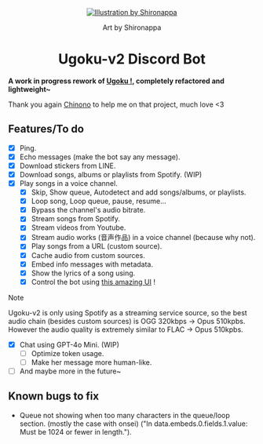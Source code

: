 <div align="center">
  <a href="https://twitter.com/shironappa_">
      <img src="https://i.imgur.com/gj3SRcY.png&" alt="Illustration by Shironappa">
  </a>
  <p>Art by Shironappa</p>
  <h1>Ugoku-v2 Discord Bot</h1>
</div>
<b>A work in progress rework of <a href='https://github.com/Shewiiii/Ugoku-bot'>Ugoku !</a>, completely refactored and lightweight~</b>   
<p>Thank you again <a href='https://github.com/ChinHongTan'>Chinono</a> to help me on that project, much love <3</p>

<h2>Features/To do</h2>

- [X] Ping.
- [X] Echo messages (make the bot say any message).
- [X] Download stickers from LINE.
- [X] Download songs, albums or playlists from Spotify. (WIP)
- [X] Play songs in a voice channel.
  - [X] Skip, Show queue, Autodetect and add songs/albums, or playlists.
  - [X] Loop song, Loop queue, pause, resume...
  - [X] Bypass the channel's audio bitrate.
  - [X] Stream songs from Spotify.
  - [X] Stream videos from Youtube.
  - [X] Stream audio works (音声作品) in a voice channel (because why not).
  - [X] Play songs from a URL (custom source).
  - [X] Cache audio from custom sources.
  - [X] Embed info messages with metadata.
  - [x] Show the lyrics of a song using.
  - [X] Control the bot using [this amazing UI](https://github.com/ChinHongTan/Ugoku-frontend) !

> [!NOTE]
> Ugoku-v2 is only using Spotify as a streaming service source, so the best audio chain (besides custom sources) is OGG 320kbps -> Opus 510kpbs. However the audio quality is extremely similar to FLAC -> Opus 510kpbs.

- [X] Chat using GPT-4o Mini. (WIP)
  - [ ] Optimize token usage.
  - [ ] Make her message more human-like.
- [ ] And maybe more in the future~

<h2>Known bugs to fix</h2>

- Queue not showing when too many characters in the queue/loop section. (mostly the case with onsei)
  ("In data.embeds.0.fields.1.value: Must be 1024 or fewer in length.").
